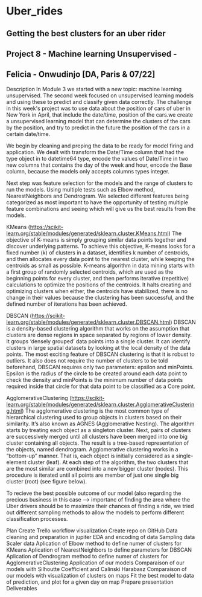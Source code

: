 # Uber_rides
## Getting the best clusters for an uber rider
## Project 8 - Machine learning Unsupervised -
## Felicia - Onwudinjo [DA, Paris & 07/22]

Description
In Module 3 we started with a new topic: machine learning unsupervised. The second week focused on unsupervised learning models and using these to predict and classify given data correctly. The challenge in this week's project was to use data about the position of cars of uber in New York in April, that include the date/time, position of the cars.we create a unsupervised learning model that can determine the clusters of the cars by the position, and try to predict in the future the position of the cars in a certain date/time.

We begin by cleaning and preping the data to be ready for model firing and application. We dealt with transform the Date/Time column that had the type object in to datetime64 type, encode the values of Date/Time in two new columns that contains the day of the week and hour, encode the Base column, because the models only accepts columns types integer.

Next step was feature selection for the models and the range of clusters to run the models. Using multiple tests such as Elbow method, NearestNeighbors and Dendrogram. We selected different features being categorized as most important to have the opportunity of testing multiple feature combinations and seeing which will give us the best results from the models.


KMeans (https://scikit-learn.org/stable/modules/generated/sklearn.cluster.KMeans.html) The objective of K-means is simply grouping similar data points together and discover underlying patterns. To achieve this objective, K-means looks for a fixed number (k) of clusters in a dataset, identifies k number of centroids, and then allocates every data point to the nearest cluster, while keeping the centroids as small as possible. K-means algorithm in data mining starts with a first group of randomly selected centroids, which are used as the beginning points for every cluster, and then performs iterative (repetitive) calculations to optimize the positions of the centroids. It halts creating and optimizing clusters when either, the centroids have stabilized, there is no change in their values because the clustering has been successful, and the defined number of iterations has been achieved.

DBSCAN (https://scikit-learn.org/stable/modules/generated/sklearn.cluster.DBSCAN.html) DBSCAN is a density-based clustering algorithm that works on the assumption that clusters are dense regions in space separated by regions of lower density. It groups ‘densely grouped’ data points into a single cluster. It can identify clusters in large spatial datasets by looking at the local density of the data points. The most exciting feature of DBSCAN clustering is that it is robust to outliers. It also does not require the number of clusters to be told beforehand, DBSCAN requires only two parameters: epsilon and minPoints. Epsilon is the radius of the circle to be created around each data point to check the density and minPoints is the minimum number of data points required inside that circle for that data point to be classified as a Core point.

AgglomerativeClustering (https://scikit-learn.org/stable/modules/generated/sklearn.cluster.AgglomerativeClustering.html) The agglomerative clustering is the most common type of hierarchical clustering used to group objects in clusters based on their similarity. It’s also known as AGNES (Agglomerative Nesting). The algorithm starts by treating each object as a singleton cluster. Next, pairs of clusters are successively merged until all clusters have been merged into one big cluster containing all objects. The result is a tree-based representation of the objects, named dendrogram. Agglomerative clustering works in a “bottom-up” manner. That is, each object is initially considered as a single-element cluster (leaf). At each step of the algorithm, the two clusters that are the most similar are combined into a new bigger cluster (nodes). This procedure is iterated until all points are member of just one single big cluster (root) (see figure below).

To recieve the best possible outcome of our model (also regarding the precious business in this case --> importanc of finding the area where the Uber drivers should be to maximize their chances of finding a ride, we tried out different sampling methods to allow the models to perform different classification processes.

Plan
Create Trello workflow visualization
Create repo on GitHub
Data cleaning and preparation in jupiter
EDA and encoding of data
Sampling data
Scaler data
Aplication of Elbow method to define numer of clusters for KMeans
Aplication of NearestNeighbors to define parameters for DBSCAN
Aplication of Dendrogram method to define numer of clusters for AgglomerativeClustering
Application of our models
Comparaison of our models with Silhoutte Coefficient and Calinski Harabasz
Comparaison of our models with visualization of clusters on maps
Fit the best model to data of prediction, and plot for a given day on map
Prepare presentation
Deliverables
